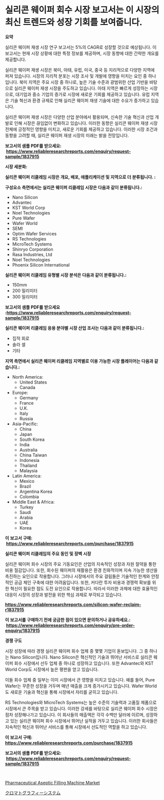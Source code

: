 <p><h1>실리콘 웨이퍼 회수 시장 보고서는 이 시장의 최신 트렌드와 성장 기회를 보여줍니다.</h1></p><p><strong>요약</strong></p>
<p><p>실리콘 웨이퍼 재생 시장 연구 보고서는 5%의 CAGR로 성장할 것으로 예상됩니다. 이 보고서는 현재 시장 상황에 대한 특정 정보를 제공하며, 시장 동향에 대한 간략한 개요를 제공합니다. </p><p>실리콘 웨이퍼 재생 시장은 북미, 아태, 유럽, 미국, 중국 등 지리적으로 다양한 지역에 퍼져 있습니다. 시장의 지리적 분포는 시장 조사 및 개발에 영향을 미치는 요인 중 하나입니다. 북미 지역은 주요 시장 중 하나로, 높은 기술 수준과 광범위한 산업 기반을 바탕으로 실리콘 웨이퍼 재생 시장을 주도하고 있습니다. 아태 지역은 빠르게 성장하는 시장으로, 대기업과 중소 기업의 증가로 시장에 새로운 기회를 제공하고 있습니다. 유럽 지역은 기술 혁신과 환경 규제로 인해 실리콘 웨이퍼 재생 기술에 대한 수요가 증가하고 있습니다. </p><p>실리콘 웨이퍼 재생 시장은 다양한 산업 분야에서 활용되며, 신속한 기술 혁신과 산업 개발로 인해 시장은 끊임없이 변화하고 있습니다. 이러한 동향은 실리콘 웨이퍼 재생 시장 전체에 긍정적인 영향을 미치고, 새로운 기회를 제공하고 있습니다. 이러한 시장 조건과 동향을 고려할 때, 실리콘 웨이퍼 재생 시장의 미래는 밝을 전망입니다.</p></p>
<p><strong>보고서의 샘플 PDF를 받으세요: &nbsp;<a href="https://www.reliableresearchreports.com/enquiry/request-sample/1837915">https://www.reliableresearchreports.com/enquiry/request-sample/1837915</a></strong></p>
<p><strong>시장 세분화:</strong></p>
<p><strong> 실리콘 웨이퍼 리클레임 시장은 개요, 배포, 애플리케이션 및 지역으로 더 분류됩니다. :</strong></p>
<p><strong>구성요소 측면에서는 실리콘 웨이퍼 리클레임 시장은 다음과 같이 분류됩니다.:</strong></p>
<p><ul><li>Nano Silicon</li><li>Advantec</li><li>KST World Corp</li><li>Noel Technologies</li><li>Pure Wafer</li><li>Wafer World</li><li>SEMI</li><li>Optim Wafer Services</li><li>RS Technologies</li><li>MicroTech Systems</li><li>Shinryo Corporation</li><li>Rasa Industries, Ltd</li><li>Noel Technologies</li><li>Phoenix Silicon International</li></ul></p>
<p><strong> 실리콘 웨이퍼 리클레임 유형별 시장 분석은 다음과 같이 분류됩니다.:</strong></p>
<p><ul><li>150mm</li><li>200 밀리미터</li><li>300 밀리미터</li></ul></p>
<p><strong>보고서의 샘플 PDF를 받으세요 :<a href="https://www.reliableresearchreports.com/enquiry/request-sample/1837915">https://www.reliableresearchreports.com/enquiry/request-sample/1837915</a></strong></p>
<p><strong> 실리콘 웨이퍼 리클레임 응용 분야별 시장 산업 조사는 다음과 같이 분류됩니다.:</strong></p>
<p><ul><li>집적 회로</li><li>솔라 셀</li><li>기타</li></ul></p>
<p><strong>지역 측면에서 실리콘 웨이퍼 리클레임 지역별로 이용 가능한 시장 플레이어는 다음과 같습니다.:</strong></p>
<p><ul>
    <li>
        North America:
        <ul>
            <li>United States</li>
            <li>Canada</li>
        </ul>
    </li>
    <li>
        Europe:
        <ul>
            <li>Germany</li>
            <li>France</li>
            <li>U.K.</li>
            <li>Italy</li>
            <li>Russia</li>
        </ul>
    </li>
    <li>
        Asia-Pacific:
        <ul>
            <li>China</li>
            <li>Japan</li>
            <li>South Korea</li>
            <li>India</li>
            <li>Australia</li>
            <li>China Taiwan</li>
            <li>Indonesia</li>
            <li>Thailand</li>
            <li>Malaysia</li>
        </ul>
    </li>
    <li>
        Latin America:
        <ul>
            <li>Mexico</li>
            <li>Brazil</li>
            <li>Argentina Korea</li>
            <li>Colombia</li>
        </ul>
    </li>
    <li>
        Middle East & Africa:
        <ul>
            <li>Turkey</li>
            <li>Saudi</li>
            <li>Arabia</li>
            <li>UAE</li>
            <li>Korea</li>
        </ul>
    </li>
    </ul></p>
<p><strong>이 보고서 구매: &nbsp;<a href="https://www.reliableresearchreports.com/purchase/1837915">https://www.reliableresearchreports.com/purchase/1837915</a></strong></p>
<p><strong>실리콘 웨이퍼 리클레임의 주요 동인 및 장벽 시장</strong></p>
<p><p>실리콘 웨이퍼 회수 시장의 주요 기동요인은 산업의 지속적인 성장과 자원 절약을 통한 비용 절감입니다. 또한, 회수된 웨이퍼의 재활용은 환경 친화적이며 지속 가능한 생산을 촉진하는 요인으로 작용합니다. 그러나 시장에서의 주요 걸림돌은 기술적인 한계와 안정적인 공급 체인 구축에 대한 어려움입니다. 또한, 커다란 투자 비용과 경쟁력 확보를 위한 혁신이 필요한 점도 도전 요인으로 작용합니다. 따라서 이러한 과제에 대한 효율적인 대응이 시장의 성장과 발전을 위한 핵심 과제로 부각되고 있습니다.</p></p>
<p><strong><a href="https://www.reliableresearchreports.com/silicon-wafer-reclaim-r1837915">https://www.reliableresearchreports.com/silicon-wafer-reclaim-r1837915</a></strong></p>
<p><strong>이 보고서를 구매하기 전에 궁금한 점이 있으면 문의하거나 공유하세요.: &nbsp;<a href="https://www.reliableresearchreports.com/enquiry/pre-order-enquiry/1837915">https://www.reliableresearchreports.com/enquiry/pre-order-enquiry/1837915</a></strong></p>
<p><strong>경쟁 구도</strong></p>
<p><p>시장 성장에 따라 경쟁 실리콘 웨이퍼 회수 업체 중 몇몇 기업이 돋보입니다. 그 중 하나는 Nano Silicon입니다. Nano Silicon은 혁신적인 기술과 뛰어난 서비스로 실리콘 웨이퍼 회수 시장에서 선두 업체 중 하나로 성장하고 있습니다. 또한 Advantec와 KST World Corp도 시장에서 높은 평판을 얻고 있습니다.</p><p>이들 회수 업체 중 일부는 이미 시장에서 큰 영향을 미치고 있습니다. 예를 들어, Pure Wafer는 꾸준한 성장을 거두며 매년 매출을 크게 증가시키고 있습니다. Wafer World도 새로운 기술과 혁신을 통해 시장에서 자리를 굳히고 있습니다.</p><p>RS Technologies와 MicroTech Systems는 높은 수준의 기술력과 고품질 제품으로 시장에서 큰 주목을 받고 있습니다. 이러한 강세를 바탕으로 실리콘 웨이퍼 회수 시장은 점차 성장해나가고 있습니다. 이 회사들의 매출액은 각각 수백만 달러에 이르며, 성장하고 있는 실리콘 웨이퍼 회수 시장에서 뛰어난 실적을 거두고 있습니다. 이러한 회사들은 지속적인 혁신과 뛰어난 서비스를 통해 시장에서 선도적인 역할을 하고 있습니다.</p></p>
<p><strong>이 보고서 구매: &nbsp; <a href="https://www.reliableresearchreports.com/purchase/1837915">https://www.reliableresearchreports.com/purchase/1837915</a></strong></p>
<p><strong>보고서의 샘플 PDF를 받으세요: &nbsp;<a href="https://www.reliableresearchreports.com/enquiry/request-sample/1837915">https://www.reliableresearchreports.com/enquiry/request-sample/1837915</a></strong><strong></strong></p>
<p>&nbsp;</p>
<p><p><a href="https://github.com/brenzgnarento/Market-Research-Report-List-2/blob/main/pharmaceutical-aseptic-filling-machine-market.md">Pharmaceutical Aseptic Filling Machine Market</a></p><p><a href="https://github.com/Sophiaard2003/Market-Research-Report-List-1/blob/main/510403723280.md">クロマトグラフィーシステム</a></p></p>